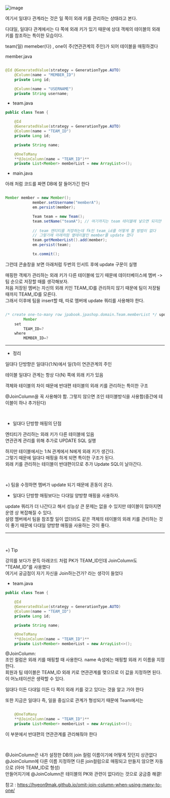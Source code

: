 ![image](https://user-images.githubusercontent.com/78454649/152972708-104e25d7-9bd8-433d-80b5-67814816d861.png)

여기서 일대다 관계라는 것은 일 쪽이 외래 키를 관리하는 상태라고 본다.

다대일, 일대다 관계에서는 다 쪽에 외래 키가 있기 때문에 상대 객체의 테이블의 외래 키를 참조하는 특이한 모습이다.

team(일) memeber(다) , one이 주(연관관계의 주인)가 되어 테이블을 매핑하겠다

member.java

```java

@Id @GeneratedValue(strategy = GenerationType.AUTO)
    @Column(name = "MEMBER_ID")
    private Long id;

    @Column(name = "USERNAME")
    private String username;

```

* team.java

```java
public class Team {

    @Id
    @GeneratedValue(strategy = GenerationType.AUTO)
    @Column(name = "TEAM_ID")
    private Long id;

    private String name;

    @OneToMany
    **@JoinColumn(name = "TEAM_ID")**
    private List<Member> memberList = new ArrayList<>();

```

* main.java

아래 처럼 코드를 짜면 DB에 잘 들어가긴 한다

```java

Member member = new Member();
            member.setUsername("memberA");
            em.persist(member);

            Team team = new Team();
            team.setName("teamA"); // 여기까지는 team 테이블에 넣으면 되지만 
            
            // team 엔티티를 저장하는데 fk인 team_id를 어떻게 할 방법이 없다
            // 그렇기에 아래처럼 옆테이블인 member를 update 쳤다
            team.getMemberList().add(member); 
            em.persist(team);

            tx.commit();
```

그런데 콘솔창을 보면 아래처럼 두번의 인서트 후에 update 구문이 실행

매핑한 객체가 관리하는 외래 키가 다른 테이블에 있기 때문에 데이터베이스에 멤버 -> 팀 순으로 저장할 때를 생각해보자. <br/>
처음 저장된 멤버는 자신의 외래 키인 TEAM_ID를 관리하지 않기 때문에 팀이 저장될 때까지 TEAM_ID를 모른다. <br/>
그래서 이후에 팀을 insert할 때, 따로 멤버에 update 쿼리를 사용해야 한다. <br/>

```java

/* create one-to-many row jpabook.jpashop.domain.Team.memberList */ update
        Member 
    set
        TEAM_ID=? 
    where
        MEMBER_ID=?

```
--- 

* 정리

일대다 단방향은 일대다(1:N)에서 일(1)이 연관관계의 주인

테이블 일대다 관계는 항상 다(N) 쪽에 외래 키가 있음

객체와 테이블의 차이 때문에 반대편 테이블의 외래 키를 관리하는 특이한 구조

@JoinColumn을 꼭 사용해야 함. 그렇지 않으면 조인 테이블방식을 사용함(중간에 테이블이 하나 추가된다)

<br/>

* 일대다 단방향 매핑의 단점

엔티티가 관리하는 외래 키가 다른 테이블에 있음 <br/>
연관관계 관리를 위해 추가로 UPDATE SQL 실행 <br/>

하지만 테이블에서는 1:N 관계에서 N에게 외래 키가 생긴다. <br/>
그렇기 때문에 일대다 매핑을 하게 되면 특이한 구조가 된다. <br/>
외래 키를 관리하는 테이블이 반대편이므로 추가 Update SQL이 날아간다.


<br/>

+) 팀을 수정하면 멤버가 update 되기 때문에 혼동이 온다.

* 일대다 단방향 매핑보다는 다대일 양방향 매핑을 사용하자.

update 쿼리가 더 나간다고 해서 성능상 큰 문제는 없을 수 있지만 테이블이 많아지면 운영 상 복잡해질 수 있다. <br/>
설령 멤버에서 팀을 참조할 일이 없더라도 같은 객체의 테이블의 외래 키를 관리하는 것이 좋기 때문에 다대일 양방향 매핑을 사용하는 것이 좋다.


---

<br/>

+) Tip

강의를 보다가 문득 아래코드 처럼 PK가 TEAM_ID인데 JoinColumn도 "TEAM_ID"를 사용했다 <br/>
여기서 궁금점이 자기 자신을 Join하는건가? 라는 생각이 들었다


* team.java

```java
public class Team {

    @Id
    @GeneratedValue(strategy = GenerationType.AUTO)
    @Column(name = "TEAM_ID")
    private Long id;

    private String name;

    @OneToMany
    **@JoinColumn(name = "TEAM_ID")**
    private List<Member> memberList = new ArrayList<>();

```


@JoinColumn: <br/>
조인 컬럼은 외래 키를 매핑할 때 사용한다. name 속성에는 매핑할 외래 키 이름을 지정한다. <br/>
회원과 팀 테이블은 TEAM_ID 외래 키로 연관관계를 맺으므로 이 값을 지정하면 된다. 이 어노테이션은 생략할 수 있다.


일대다 이든 다대일 이든 다 쪽이 외래 키를 갖고 있다는 것을 알고 가야 한다 

또한 지금은 일대다 즉, 일을 중심으로 관계가 형성되기 때문에 Team에서는

```java

    @OneToMany
    **@JoinColumn(name = "TEAM_ID")**
    private List<Member> memberList = new ArrayList<>();

```

이 부분에서 반대편의 연관관계를 관리해줘야 한다

<br/>

@JoinColumn은 내가 설정한 DB의 join 컬럼 이름이기에 어떻게 짓던지 상관없다 <br/>
@JoinColumn에 다른 이름 지정하면 다른 join컬럼으로 매핑되고 만들지 않으면 자동으로 (아마 TEAM_ID로 형성) <br/>
만들어지기에 @JoinColumn은 테이블의 PK와 관련이 없다라는 것으로 궁금증 해결!

참고 : https://hyeon9mak.github.io/omit-join-column-when-using-many-to-one/







